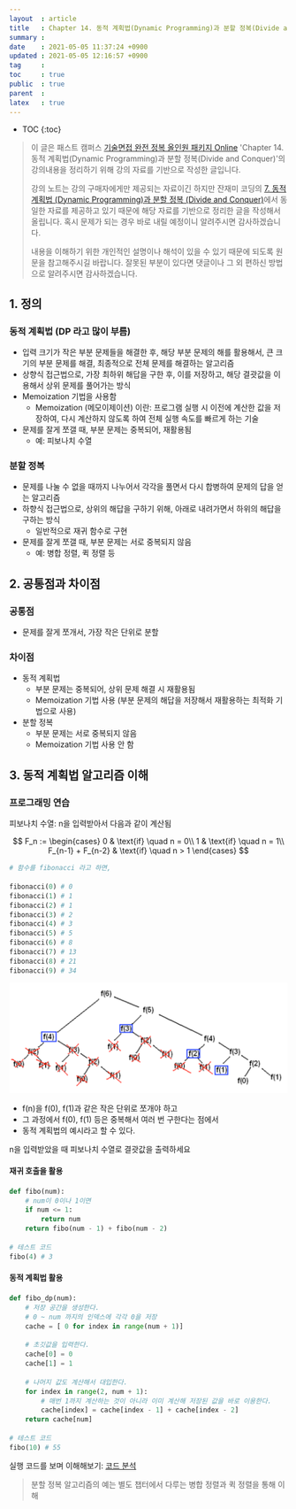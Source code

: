```yaml
---
layout  : article
title   : Chapter 14. 동적 계획법(Dynamic Programming)과 분할 정복(Divide and Conquer)
summary : 
date    : 2021-05-05 11:37:24 +0900
updated : 2021-05-05 12:16:57 +0900
tag     : 
toc     : true
public  : true
parent  : 
latex   : true
---
```

* TOC
{:toc}

> 이 글은 패스트 캠퍼스 [기술면접 완전 정복 올인원 패키지 Online](https://fastcampus.co.kr/dev_online_algo) 'Chapter 14. 동적 계획법(Dynamic Programming)과 분할 정복(Divide and Conquer)'의 강의내용을 정리하기 위해 강의 자료를 기반으로 작성한 글입니다.
>
> 강의 노트는 강의 구매자에게만 제공되는 자료이긴 하지만 잔재미 코딩의 [7. 동적 계획법 (Dynamic Programming)과 분할 정복 (Divide and Conquer)](https://www.fun-coding.org/Chapter14-dp_divide.html)에서 동일한 자료를 제공하고 있기 때문에 해당 자료를 기반으로 정리한 글을 작성해서 올립니다. 혹시 문제가 되는 경우 바로 내릴 예정이니 알려주시면 감사하겠습니다.
>
> 내용을 이해하기 위한 개인적인 설명이나 해석이 있을 수 있기 때문에 되도록 원문을 참고해주시길 바랍니다.
> 잘못된 부분이 있다면 댓글이나 그 외 편하신 방법으로 알려주시면 감사하겠습니다.

## 1. 정의

### 동적 계획법 (DP 라고 많이 부름)

* 입력 크기가 작은 부분 문제들을 해결한 후, 해당 부분 문제의 해를 활용해서, 큰 크기의 부분 문제를 해결, 최종적으로 전체 문제를 해결하는 알고리즘
* 상향식 접근법으로, 가장 최하위 해답을 구한 후, 이를 저장하고, 해당 결괏값을 이용해서 상위 문제를 풀어가는 방식
* Memoization 기법을 사용함
    * Memoization (메모이제이션) 이란: 프로그램 실행 시 이전에 계산한 값을 저장하여, 다시 계산하지 않도록 하여 전체 실행 속도를 빠르게 하는 기술
* 문제를 잘게 쪼갤 때, 부분 문제는 중복되어, 재활용됨
    * 예: 피보나치 수열

### 분할 정복

* 문제를 나눌 수 없을 때까지 나누어서 각각을 풀면서 다시 합병하여 문제의 답을 얻는 알고리즘
* 하향식 접근법으로, 상위의 해답을 구하기 위해, 아래로 내려가면서 하위의 해답을 구하는 방식
    * 일반적으로 재귀 함수로 구현
* 문제를 잘게 쪼갤 때, 부분 문제는 서로 중복되지 않음
    * 예: 병합 정렬, 퀵 정렬 등

## 2. 공통점과 차이점

### 공통점

* 문제를 잘게 쪼개서, 가장 작은 단위로 분할

### 차이점

* 동적 계획법
    * 부분 문제는 중복되어, 상위 문제 해결 시 재활용됨
    * Memoization 기법 사용 (부분 문제의 해답을 저장해서 재활용하는 최적화 기법으로 사용)
* 분할 정복
    * 부분 문제는 서로 중복되지 않음
    * Memoization 기법 사용 안 함

## 3. 동적 계획법 알고리즘 이해

### 프로그래밍 연습

피보나치 수열: n을 입력받아서 다음과 같이 계산됨

$$
F_n :=
\begin{cases}
   0 & \text{if} \quad n = 0\\
   1 & \text{if} \quad n = 1\\
   F_{n-1} + F_{n-2} & \text{if} \quad n > 1
\end{cases}
$$

```python
# 함수를 fibonacci 라고 하면,

fibonacci(0) # 0
fibonacci(1) # 1
fibonacci(2) # 1
fibonacci(3) # 2
fibonacci(4) # 3
fibonacci(5) # 5
fibonacci(6) # 8
fibonacci(7) # 13
fibonacci(8) # 21
fibonacci(9) # 34
```

![fibonacci](/post-img/fc-algo-algorithm-14-dp-dac/1_dp.png)

* f(n)을 f(0), f(1)과 같은 작은 단위로 쪼개야 하고
* 그 과정에서 f(0), f(1) 등은 중복해서 여러 번 구한다는 점에서
* 동적 계획법의 예시라고 할 수 있다.

n을 입력받았을 때 피보나치 수열로 결괏값을 출력하세요

#### 재귀 호출을 활용

```python
def fibo(num):
    # num이 0이나 1이면
    if num <= 1:
        return num
    return fibo(num - 1) + fibo(num - 2)

# 테스트 코드
fibo(4) # 3
```

#### 동적 계획법 활용

```python
def fibo_dp(num):
    # 저장 공간을 생성한다.
    # 0 ~ num 까지의 인덱스에 각각 0을 저장
    cache = [ 0 for index in range(num + 1)]
      
    # 초깃값을 입력한다.
    cache[0] = 0
    cache[1] = 1

    # 나머지 값도 계산해서 대입한다.
    for index in range(2, num + 1):
        # 매번 1까지 계산하는 것이 아니라 이미 계산해 저장된 값을 바로 이용한다.
        cache[index] = cache[index - 1] + cache[index - 2]
    return cache[num]

# 테스트 코드
fibo(10) # 55
```

실행 코드를 보며 이해해보기: [코드 분석](http://www.pythontutor.com/live.html#mode=edit)

> 분할 정복 알고리즘의 예는 별도 챕터에서 다루는 병합 정렬과 퀵 정렬을 통해 이해
